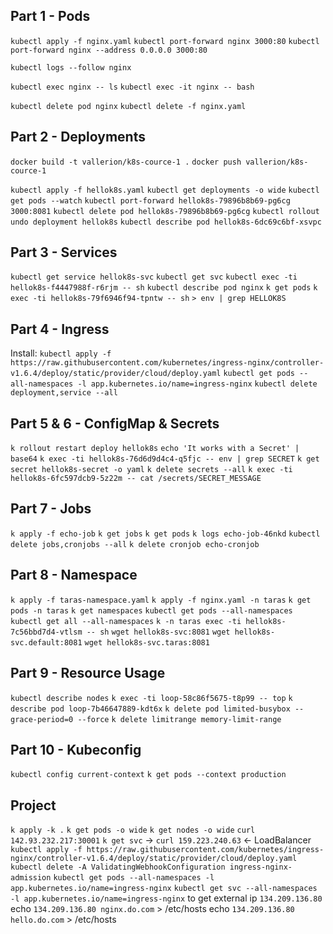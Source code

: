 ## Part 1 - Pods

`kubectl apply -f nginx.yaml`
`kubectl port-forward nginx 3000:80`
`kubectl port-forward nginx --address 0.0.0.0 3000:80`

`kubectl logs --follow nginx`

`kubectl exec nginx -- ls`
`kubectl exec -it nginx -- bash`

`kubectl delete pod nginx`
`kubectl delete -f nginx.yaml`

## Part 2 - Deployments

`docker build -t vallerion/k8s-cource-1 .`
`docker push vallerion/k8s-cource-1`

`kubectl apply -f hellok8s.yaml`
`kubectl get deployments -o wide`
`kubectl get pods --watch`
`kubectl port-forward hellok8s-79896b8b69-pg6cg 3000:8081`
`kubectl delete pod hellok8s-79896b8b69-pg6cg`
`kubectl rollout undo deployment hellok8s`
`kubectl describe pod hellok8s-6dc69c6bf-xsvpc`

## Part 3 - Services

`kubectl get service hellok8s-svc`
`kubectl get svc`
`kubectl exec -ti hellok8s-f4447988f-r6rjm -- sh`
`kubectl describe pod nginx`
`k get pods`
`k exec -ti hellok8s-79f6946f94-tpntw -- sh`
`> env | grep HELLOK8S`

## Part 4 - Ingress

Install: `kubectl apply -f https://raw.githubusercontent.com/kubernetes/ingress-nginx/controller-v1.6.4/deploy/static/provider/cloud/deploy.yaml`
`kubectl get pods --all-namespaces -l app.kubernetes.io/name=ingress-nginx`
`kubectl delete deployment,service --all`

## Part 5 & 6 - ConfigMap & Secrets
`k rollout restart deploy hellok8s`
`echo 'It works with a Secret' | base64`
`k exec -ti hellok8s-76d6d9d4c4-q5fjc -- env | grep SECRET`
`k get secret hellok8s-secret -o yaml`
`k delete secrets --all`
`k exec -ti hellok8s-6fc597dcb9-5z22m -- cat /secrets/SECRET_MESSAGE`

## Part 7 - Jobs
`k apply -f echo-job`
`k get jobs`
`k get pods`
`k logs echo-job-46nkd`
`kubectl delete jobs,cronjobs --all`
`k delete cronjob echo-cronjob`

## Part 8 - Namespace
`k apply -f taras-namespace.yaml`
`k apply -f nginx.yaml -n taras`
`k get pods -n taras`
`k get namespaces`
`kubectl get pods --all-namespaces`
`kubectl get all --all-namespaces`
`k -n taras exec -ti hellok8s-7c56bbd7d4-vtlsm -- sh`
`wget hellok8s-svc:8081`
`wget hellok8s-svc.default:8081`
`wget hellok8s-svc.taras:8081`

## Part 9 - Resource Usage
`kubectl describe nodes`
`k exec -ti loop-58c86f5675-t8p99 -- top`
`k describe pod loop-7b46647889-kdt6x`
`k delete pod limited-busybox --grace-period=0 --force`
`k delete limitrange memory-limit-range`

## Part 10 - Kubeconfig
`kubectl config current-context`
`k get pods --context production`

## Project
`k apply -k .`
`k get pods -o wide`
`k get nodes -o wide`
`curl 142.93.232.217:30001`
`k get svc` -> `curl 159.223.240.63` <- LoadBalancer
`kubectl apply -f https://raw.githubusercontent.com/kubernetes/ingress-nginx/controller-v1.6.4/deploy/static/provider/cloud/deploy.yaml`
`kubectl delete -A ValidatingWebhookConfiguration ingress-nginx-admission`
`kubectl get pods --all-namespaces -l app.kubernetes.io/name=ingress-nginx`
`kubectl get svc --all-namespaces -l app.kubernetes.io/name=ingress-nginx` to get external ip `134.209.136.80`
echo `134.209.136.80 nginx.do.com` > /etc/hosts
echo `134.209.136.80 hello.do.com` > /etc/hosts